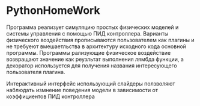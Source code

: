 # PythonHomeWork

Программа реализует симуляцию простых физических моделей и системы управления с помощью ПИД контроллера. Варианты физического воздействия прописываются пользователем как плагины и не требуеют вмешаетльства в архитектуру исходного кода основной программы. Программы рализующие физическое воздействие возвращают значение как реузльтат выполнения лямбда функции, а декоратор используется для получения названия интересующего пользователя плагина. 

Интерактивный интерфейс использующий слайдеры ползволяют наблюдать измнение поведения модели в зависимости от коэффициентов ПИД контроллера
